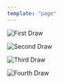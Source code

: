 ```yaml
---
template: "page"
---
```


![First Draw](/handdraw/draw1.jpg)

![Second Draw](/handdraw/draw2.jpg)

![Third Draw](/handdraw/draw3.jpg)

![Fourth Draw](/handdraw/draw4.jpg)